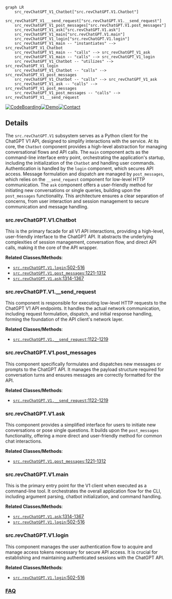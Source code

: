 ```mermaid
graph LR
    src_revChatGPT_V1_Chatbot["src.revChatGPT.V1.Chatbot"]
    src_revChatGPT_V1___send_request["src.revChatGPT.V1.__send_request"]
    src_revChatGPT_V1_post_messages["src.revChatGPT.V1.post_messages"]
    src_revChatGPT_V1_ask["src.revChatGPT.V1.ask"]
    src_revChatGPT_V1_main["src.revChatGPT.V1.main"]
    src_revChatGPT_V1_login["src.revChatGPT.V1.login"]
    src_revChatGPT_V1_main -- "instantiates" --> src_revChatGPT_V1_Chatbot
    src_revChatGPT_V1_main -- "calls" --> src_revChatGPT_V1_ask
    src_revChatGPT_V1_main -- "calls" --> src_revChatGPT_V1_login
    src_revChatGPT_V1_Chatbot -- "utilizes" --> src_revChatGPT_V1_login
    src_revChatGPT_V1_Chatbot -- "calls" --> src_revChatGPT_V1_post_messages
    src_revChatGPT_V1_Chatbot -- "calls" --> src_revChatGPT_V1_ask
    src_revChatGPT_V1_ask -- "calls" --> src_revChatGPT_V1_post_messages
    src_revChatGPT_V1_post_messages -- "calls" --> src_revChatGPT_V1___send_request
```

[![CodeBoarding](https://img.shields.io/badge/Generated%20by-CodeBoarding-9cf?style=flat-square)](https://github.com/CodeBoarding/GeneratedOnBoardings)[![Demo](https://img.shields.io/badge/Try%20our-Demo-blue?style=flat-square)](https://www.codeboarding.org/demo)[![Contact](https://img.shields.io/badge/Contact%20us%20-%20contact@codeboarding.org-lightgrey?style=flat-square)](mailto:contact@codeboarding.org)

## Details

The `src.revChatGPT.V1` subsystem serves as a Python client for the ChatGPT V1 API, designed to simplify interactions with the service. At its core, the `Chatbot` component provides a high-level abstraction for managing conversational flows and API calls. The `main` component acts as the command-line interface entry point, orchestrating the application's startup, including the initialization of the `Chatbot` and handling user commands. Authentication is handled by the `login` component, which secures API access. Message formulation and dispatch are managed by `post_messages`, which relies on the `__send_request` component for low-level HTTP communication. The `ask` component offers a user-friendly method for initiating new conversations or single queries, building upon the `post_messages` functionality. This architecture ensures a clear separation of concerns, from user interaction and session management to secure communication and message handling.

### src.revChatGPT.V1.Chatbot
This is the primary facade for all V1 API interactions, providing a high-level, user-friendly interface to the ChatGPT API. It abstracts the underlying complexities of session management, conversation flow, and direct API calls, making it the core of the API wrapper.


**Related Classes/Methods**:

- <a href="https://github.com/acheong08/ChatGPT/blob/main/src/revChatGPT/V1.py#L502-L516" target="_blank" rel="noopener noreferrer">`src.revChatGPT.V1.login`:502-516</a>
- <a href="https://github.com/acheong08/ChatGPT/blob/main/src/revChatGPT/V1.py#L1221-L1312" target="_blank" rel="noopener noreferrer">`src.revChatGPT.V1.post_messages`:1221-1312</a>
- <a href="https://github.com/acheong08/ChatGPT/blob/main/src/revChatGPT/V1.py#L1314-L1367" target="_blank" rel="noopener noreferrer">`src.revChatGPT.V1.ask`:1314-1367</a>


### src.revChatGPT.V1.__send_request
This component is responsible for executing low-level HTTP requests to the ChatGPT V1 API endpoints. It handles the actual network communication, including request formulation, dispatch, and initial response handling, forming the foundation of the API client's network layer.


**Related Classes/Methods**:

- <a href="https://github.com/acheong08/ChatGPT/blob/main/src/revChatGPT/V1.py#L1122-L1219" target="_blank" rel="noopener noreferrer">`src.revChatGPT.V1.__send_request`:1122-1219</a>


### src.revChatGPT.V1.post_messages
This component specifically formulates and dispatches new messages or prompts to the ChatGPT API. It manages the payload structure required for conversation turns and ensures messages are correctly formatted for the API.


**Related Classes/Methods**:

- <a href="https://github.com/acheong08/ChatGPT/blob/main/src/revChatGPT/V1.py#L1122-L1219" target="_blank" rel="noopener noreferrer">`src.revChatGPT.V1.__send_request`:1122-1219</a>


### src.revChatGPT.V1.ask
This component provides a simplified interface for users to initiate new conversations or pose single questions. It builds upon the `post_messages` functionality, offering a more direct and user-friendly method for common chat interactions.


**Related Classes/Methods**:

- <a href="https://github.com/acheong08/ChatGPT/blob/main/src/revChatGPT/V1.py#L1221-L1312" target="_blank" rel="noopener noreferrer">`src.revChatGPT.V1.post_messages`:1221-1312</a>


### src.revChatGPT.V1.main
This is the primary entry point for the V1 client when executed as a command-line tool. It orchestrates the overall application flow for the CLI, including argument parsing, chatbot initialization, and command handling.


**Related Classes/Methods**:

- <a href="https://github.com/acheong08/ChatGPT/blob/main/src/revChatGPT/V1.py#L1314-L1367" target="_blank" rel="noopener noreferrer">`src.revChatGPT.V1.ask`:1314-1367</a>
- <a href="https://github.com/acheong08/ChatGPT/blob/main/src/revChatGPT/V1.py#L502-L516" target="_blank" rel="noopener noreferrer">`src.revChatGPT.V1.login`:502-516</a>


### src.revChatGPT.V1.login
This component manages the user authentication flow to acquire and manage access tokens necessary for secure API access. It is crucial for establishing and maintaining authenticated sessions with the ChatGPT API.


**Related Classes/Methods**:

- <a href="https://github.com/acheong08/ChatGPT/blob/main/src/revChatGPT/V1.py#L502-L516" target="_blank" rel="noopener noreferrer">`src.revChatGPT.V1.login`:502-516</a>




### [FAQ](https://github.com/CodeBoarding/GeneratedOnBoardings/tree/main?tab=readme-ov-file#faq)
